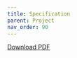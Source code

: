 ```yaml
---
title: Specification
parent: Project
nav_order: 90
---
```


[Download PDF](assets/documents/deacf-specification.pdf)


<object data="assets/documents/decaf-specification.pdf" width="100%" height="1000" type='application/pdf'></object>

